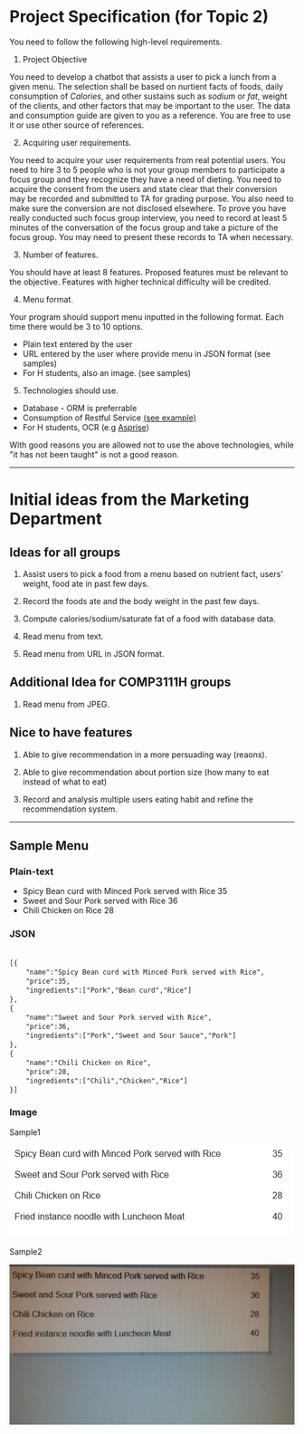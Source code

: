 # Project Specification (for Topic 2)

You need to follow the following high-level requirements.

1) Project Objective

You need to develop a chatbot that assists a user to pick a lunch from a given menu. The selection shall be based on nurtient facts of foods, daily consumption of *Calories*, and other sustains such as *sodium* or *fat*, weight of the clients, and other factors that may be important to the user. The data and consumption guide are given to you as a reference. You are free to use it or use other source of references.

2) Acquiring user requirements.

You need to acquire your user requirements from real potential users. You need to hire 3 to 5 people who is not your group members to participate a focus group and they recognize they have a need of dieting. You need to acquire the consent from the users and state clear that their conversion may be recorded and submitted to TA for grading purpose. You also need to make sure the conversion are not disclosed elsewhere. To prove you have really conducted such focus group interview, you need to record at least 5 minutes of the conversation of the focus group and take a picture of the focus group. You may need to present these records to TA when necessary.

3) Number of features.

You should have at least 8 features. Proposed features must be relevant to the objective. Features with higher technical difficulty will be credited.

4) Menu format.

Your program should support menu inputted in the following format. Each time there would be 3 to 10 options.

* Plain text entered by the user
* URL entered by the user where provide menu in JSON format (see samples)
* For H students, also an image. (see samples)


5) Technologies should use.

* Database - ORM is preferrable
* Consumption of Restful Service [(see example)](https://spring.io/guides/gs/consuming-rest/)
* For H students, OCR (e.g [Asprise](https://github.com/Asprise/java-ocr-api))

With good reasons you are allowed not to use the above technologies, while "it has not been taught" is not a good reason.

---

# Initial ideas from the Marketing Department

## Ideas for all groups

1. Assist users to pick a food from a menu based on nutrient fact, users' weight, food ate in past few days.

1. Record the foods ate and the body weight in the past few days.

1. Compute calories/sodium/saturate fat of a food with database data.

1. Read menu from text.

1. Read menu from URL in JSON format.


## Additional Idea for COMP3111H groups

1. Read menu from JPEG.

## Nice to have features

1. Able to give recommendation in a more persuading way (reaons).

1. Able to give recommendation about portion size (how many to eat instead of what to eat)

1. Record and analysis multiple users eating habit and refine the recommendation system.

---



## Sample Menu

### Plain-text

* Spicy Bean curd with Minced Pork served with Rice 35
* Sweet and Sour Pork served with Rice 36
* Chili Chicken on Rice 28


### JSON 

```

[{
	"name":"Spicy Bean curd with Minced Pork served with Rice",
	"price":35,
	"ingredients":["Pork","Bean curd","Rice"]
},
{
	"name":"Sweet and Sour Pork served with Rice",
	"price":36,
	"ingredients":["Pork","Sweet and Sour Sauce","Pork"]
},
{
	"name":"Chili Chicken on Rice",
	"price":28,
	"ingredients":["Chili","Chicken","Rice"]
}]
```

### Image

Sample1

![sample-menu](./sample-menu.png)

Sample2

![sample-menu2](./sample-menu2.jpg)